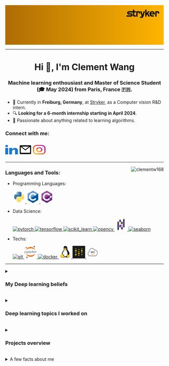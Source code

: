<img align="center" src="assets/banners/stryker.jpg" alt="banner"/>

---

<h1 align="center">Hi 👋, I'm Clement Wang</h1>
<h3 align="center">Machine learning enthousiast and Master of Science Student (🎓 May 2024) from Paris, France 🇫🇷.</h3>

- 🌴 Currently in **Freiburg, Germany**, at [Stryker](https://www.stryker.com/de/en/index.html), as a Computer vision R&D intern.
- 🔍 **Looking for a 6-month internship starting in April 2024**.
- 🧐 Passionate about anything related to learning algorithms.

<h3 align="left">Connect with me:</h3>
<p align="left">
    <a href="https://linkedin.com/in/clem-wang" target="blank"><img align="center" src="assets/icon/linkedin.svg" alt="https://linkedin.com/in/clem-wang" height="30" width="40" /></a>
    <a href="mailto:clementwang.pro@gmail.com" target="blank"><img align="center" src="assets/icon/mail.png" alt="mailto:clementwang.pro@gmail.com" height="50" width="40" /></a>
    <a href="https://instagram.com/clement_wang_" target="blank"><img align="center" src="assets/icon/instagram.svg" alt="https://instagram.com/clement_wang_" height="30" width="40" /></a>
</p>

---

<img align="right" src="https://github-readme-stats.vercel.app/api?username=clementw168&show_icons=true&theme=dark&locale=en&hide_border=true&include_all_commits=true&count_private=true" alt="clementw168" />

<h3 align="left">Languages and Tools:</h3>

- Programming Languages:
    <p align="left">
        <a href="https://www.python.org" target="_blank" rel="noreferrer"> <img src="assets/icon/python.svg" alt="python" width="40" height="40"/> </a>
        <a href="https://www.cprogramming.com/" target="_blank" rel="noreferrer"> <img src="https://raw.githubusercontent.com/devicons/devicon/master/icons/c/c-original.svg" alt="c" width="40" height="40"/> </a>
        <a href="https://www.w3schools.com/cs/" target="_blank" rel="noreferrer"> <img src="https://raw.githubusercontent.com/devicons/devicon/master/icons/csharp/csharp-original.svg" alt="csharp" width="40" height="40"/> </a>
    </p>

- Data Science:
    <p align="left">
        <a href="https://pytorch.org/" target="_blank" rel="noreferrer"> <img src="https://www.vectorlogo.zone/logos/pytorch/pytorch-icon.svg" alt="pytorch" width="40" height="40"/> </a>
        <a href="https://www.tensorflow.org" target="_blank" rel="noreferrer"> <img src="https://www.vectorlogo.zone/logos/tensorflow/tensorflow-icon.svg" alt="tensorflow" width="40" height="40"/> </a>
        <a href="https://scikit-learn.org/" target="_blank" rel="noreferrer"> <img src="https://upload.wikimedia.org/wikipedia/commons/0/05/Scikit_learn_logo_small.svg" alt="scikit_learn" width="40" height="40"/> </a>
        <a href="https://opencv.org/" target="_blank" rel="noreferrer"> <img src="https://www.vectorlogo.zone/logos/opencv/opencv-icon.svg" alt="opencv" width="40" height="40"/> </a>
        <a href="https://pandas.pydata.org/" target="_blank" rel="noreferrer"> <img src="https://raw.githubusercontent.com/devicons/devicon/2ae2a900d2f041da66e950e4d48052658d850630/icons/pandas/pandas-original.svg" alt="pandas" width="40" height="40"/> </a>
        <a href="https://seaborn.pydata.org/" target="_blank" rel="noreferrer"> <img src="https://seaborn.pydata.org/_images/logo-mark-lightbg.svg" alt="seaborn" width="40" height="40"/> </a>
    </p>

- Techs:
    <p align="left">
        <a href="https://git-scm.com/" target="_blank" rel="noreferrer"> <img src="https://www.vectorlogo.zone/logos/git-scm/git-scm-icon.svg" alt="git" width="40" height="40"/> </a>
        <a href="https://www.jupyter.org/" target="_blank" rel="noreferrer"> <img src="https://raw.githubusercontent.com/devicons/devicon/master/icons/jupyter/jupyter-original-wordmark.svg" alt="jupyter" width="40" height="40"/> </a>
        <a href="https://www.docker.com/" target="_blank" rel="noreferrer"> <img src="https://www.vectorlogo.zone/logos/docker/docker-icon.svg" alt="docker" width="40" height="40"/> </a>
        <a href="https://www.linux.org/" target="_blank" rel="noreferrer"> <img src="https://raw.githubusercontent.com/devicons/devicon/master/icons/linux/linux-original.svg" alt="linux" width="40" height="40"/> </a>
        <a href="https://wandb.ai/site" target="_blank" rel="noreferrer"> <img src=assets/icon/weights-and-biases.png alt="weights and biases" width="40" height="40"/> </a>
        <a href="https://aws.amazon.com/" target="_blank" rel="noreferrer"> <img src=assets/icon/aws.png alt="AWS" width="40" height="40"/> </a>


    </p>



---
<details>
<summary><h3> My Deep learning beliefs </h3></summary>
<br>

- Simpler is better
- If it does not work, there is a reason behind
- Theory unlocks imagination, experience brings intuition
- Theory is not enough, while testing takes time
- Solving a problem is not getting the best metric


</details>

<br>
<details>

<summary><h3> Deep learning topics I worked on </h3></summary> 
<br>

Computer vision:

- Image classification and regression
- GAN
- Perceptual loss, neural style transfer, super-resolution
- Object detection: RCNNs, YOLOs
- Semantic segmentation
- Key points detection
- Few shot learning

Text & Images
- CLIP 
- Diffusion models: Stable diffusion, Dreambooth, Controlnet


NLP:
- Text classification

Speech:
- Voice activity detection
- Speech-to-text

Time series:
- Time series classification
- Breakpoint detection

Other:
- Uncertainty estimation


</details>

<br>


<details>

<summary><h3> Projects overview </h3></summary> 
<br>

These projects are ordered chronogically. Not everything is related to AI. 



<details>

<summary><h4> Student projects </h4></summary> 
<br>

![CentraleSupélec banner](/assets/banners/CS-saclay.png)

As a student, I was still not sure what I wanted to do in my life. After a Bachelor in maths, physics and algorithmics and I got into one of the best university of France. That's when I started to try out different things...

<details>
<summary><h5> Game Jam: 3D Horror Game </h5></summary>
<br>

Game trailer|
:-----:|
[![Watch the video](https://drive.google.com/thumbnail?id=1N7Q-E08OffNUhwCf3AvRQVnei_BoTcfR)](https://drive.google.com/file/d/1N7Q-E08OffNUhwCf3AvRQVnei_BoTcfR/view?usp=drive_link) |

My very first group coding project with a team of 5 people. We designed and developed a 3D Horror Game on Unity in C# within 1 week.

I mainly worked on the interactions with the environment, the fighting gameplay and mobs' behavior.

You can download the game [here](https://drive.google.com/file/d/1QAxTDq3LyYiQcaBdpUdU7sxK0e0sgb4l/view?usp=drive_link).

Unity, Blender, C#

</details>

<details>
<summary><h5> French Robotic Cup </h5></summary> 
<br>

Our robot           | Photo of the playground
:-------------------------:|:-------------------------:
![Photo of our robot](assets/images/croc_1.jpg)  |  ![Photo of the playground](assets/images/croc_2.jpg)

Building an autonomous robot that moves in a defined environment and move objects within a team of 11 people in about one year.

We had a fixed camera outside of the game board. I worked on the localization of the robot and the detection of the objects and obstacles from the camera and the transmission of this information. 

OpenCV, Python, Bluetooth

</details>

<details>
<summary><h5> Medical data analysis with unsupervised methods </h5></summary> 
<br>

![Logo of Pasteur institut](assets/images/pasteur.jpg) 

One week project in colaboration with the Pasteur institut. Study of links between genes from reactions to different stimulus on R. 

R Studio, Unsupervised learning, PCA, Joint graphical lasso

</details>

<details>
<summary><h5> Tabular data competition: Classification of buildings from geodata and metadata </h5></summary> 
<br>

Visualization of geo data|
:-----:|
![Visualization of geo data](assets/images/tabular_compet.jpg)|

Ranked 2nd over 72 in a course competition on tabular data competition. 

Tabular data, XGBoost, Feature engineering, Light GBM, CatBoost, Random forest

</details>

</details>


<details>
<summary><h4> Automatants, AI student organization </h4></summary> 
<br>

![Automatants banner](assets/banners/automatants-banner.jfif)

[Automatants](https://automatants.cs-campus.fr/) is the AI student organization of CentraleSupélec. It promotes Machine learning at CentraleSupélec, gathering skills and sharing knowledge through courses, events, competitions and projects. 

<details>
<summary><h5> President of the association </h5></summary>
<br>
From January 2021 to January 2022, I was the President of this student organization. It was probably the most fulfilling experience of my life. 20 people, tens of events, competitions and so much fun.

Here are some images: 


![Group photo](assets/images/automatants.png )
![Deep learning course](assets/images/formation.png)
![Presentation event](assets/images/jdb.jpg)
![Event](assets/images/bouge_la_science.png)


</details>

<details>
<summary><h5> GAN: Cat generator  </h5></summary> 
<br>

Generated cats|
:-----:|
![Generated cats](assets/images/gan.png)|

This was my very first Deep learning personal project. The goal was to generate cat images. I got a dataset from the internet and I took my very first step in Deep learning.

I started with a simple DCGAN, then a GAN with residual connexions, changed the loss to a Wasserstein loss and at the end I trained Progressive GAN. I read the papers for Style GAN but did not implement it.

To make it public, I served it on the website of my association with Tensorflow JS. Try it [here](https://automatants.cs-campus.fr/projects/cat-generator).


Tensorflow, Keras, Tensorflow JS
GAN, Resnet, Progressive GAN, Wasserstein loss, Style GAN

</details>

<details>
<summary><h5> Perceptual loss: Neural Style Transfer  </h5></summary> 
<br>

Neural Stryle Transfer Visualization|
:-----:|
![Visualization of NST](assets/images/nst.png)|

After GANs, I got hooked into perceptual losses. The idea of designing a "perceptual loss" instead of using a pixelwise loss so interesting that I had to implement it. 

After implementing the vanilla version of neural style transfer, I wanted to have a quicker method to get stylish images so I implemented fast neural style transfer. I consists in using a generator network to directly transform an image to minimize the perceptual loss. I managed to transfer style in real-time from my camera. 

Tensorflow, Keras, OpenCV
Perceptual loss, Neural style transfer, Fast NST, VGG loss

</details>

<details>
<summary><h5> Imbalanced classification </h5></summary> 
<br>

Visualization of the dataset|
:-----:|
![Quickdraw Dataset](assets/images/quickdraw.jpg)|

Winning a competition on imbalanced image classification. This competition was the occasion to apply everything I learned in one year.

My best model was an ensemble of MobileNetv2 nets trained with semi-supervised learning and a lot of regularization (label smoothing, drop out, weight decay).

[Here](https://github.com/clementw168/Imbalanced-Quickdraw) is the repository of my code for more details.

Tensorflow, Keras
Imbalanced dataset, Resnet, MobileNetv2, ShuffleNetv2, Few-shot image classification, Semi-supervised learning, Regularization

</details> 

<details>
<summary><h5> Genetic algorithm for mazes </h5></summary> 
<br>

Visualization of the game|
:-----:|
![Image of the game](assets/images/genetic-maze.png)|

This project solves a maze game only knowing the distance to the exit. When the game begins, the player has to provide a list of moves (right, left, top, right). Then the environment returns the distance to the exit after following the list of moves. 

I used a genetic algorithm to solve this game only for the sake of having fun with a genetic algorithm.

The corresponding repository is [here](https://github.com/clementw168/Genetic-Maze)


OOP, Genetic algorihtm, Pygame


</details>

</details> 

<details>
<summary><h4> ViaRézo, tech student association </h4></summary> 
<br>

![ViaRézo banner](/assets/banners/viarezo.jpg)

[ViaRézo](https://viarezo.fr/) is the tech student association of CentraleSupélec. It provides an internet access and many web services (mailing lists, VMs, social media, etc.) to more than 2000 students.

I joined this association at the same time as Automatants but I gradually left because of the lack of theoretical challenge. 

<details>
<summary><h5> Website CI/CD - Gitlab </h5></summary> 
<br>

Creating CI/CD scripts on existing WebApps. Quality checkers, unit tests, automatic deployment.

Workflow, CI/CD, Gitlab, Github

</details>

<details>
<summary><h5> Personal website</h5></summary> 
<br>

Create a simple website with a Node JS Backend, and "handmade" Frontend with HTML and CSS. Encapsulating it with Docker and deploying it on a VM. 

VM, Docker, Node JS, HTML, CSS

</details>


</details>
<details>
<summary><h4> Paris Digital Lab - Digital Tech Year </h4></summary> 
<br>

After one and half year studying general engineering, I wanted to discover the professional world so I started my one and half gap year.

My first internship was with the Paris Digital Lab, a tech consulting company as a Machine learning consultant. I did 3 projects of 7 weeks with different companies, each of them with a Minimal viable product at the end following Scrum methodology. 

Consulting was not my thing. Even though projects can be very different and challenging, most of the time, they were theoretically too simple and I had no right to choose what to work on.  

<details>
<summary><h5> Confidential company, YoloV3 on radio wave detection </h5></summary> 
<br>

This project was about detecting and classifying radio signal in the IQ format. The IQ format is a timeseries of complex numbers, representing two orthogonal components of a radio signal.

A visualization of the Fast Fourrier Transform of the signal was enough to convince us that Object detection was a good way to solve that problem. 

YOLOv3 achieved 0.95 mAP @ IOU 0.5 on the task.

Pytorch, YOLO, RCNN, Object detection, Unet, Semantic segmentation, signal processing


</details>

<details>
<summary><h5> L'Oréal Research&Innovation, Retrieving lipstick from selfies </h5></summary> 
<br>

This project is about lipstick retrieval from a selfie. The approach is to first, find the lips with Face landmarks detection, then crop on these lips and predict optical properties on the lipstick. From these properties, find the best fit in a database of lipsticks. 

I used Dlib out-of-the-box for the face landmarks detection. The regression task was made with a regression CNN. And then the matching was a weighted L2 score on optical properties.

The available data was generated with a GAN. For the colors, I had to move into the LAB space to have a perceptual distance. The client also wanted an estimation of the uncertainty for each prediction so I implemented [Deep evidential regression](https://arxiv.org/abs/1910.02600).

Tensorflow, Deep regression, Uncertainty estimation, Dlib


</details>

<details>
<summary><h5> Oorion, Personalized object detection with CLIP </h5></summary> 
<br>

This one is an exploration of everything that can be done to personalize detected objects and add classes to YOLOv5 with the minimum amount of manual annotation. 

I did a huge literature review of Few-shot image classification, few-shot object detection, class agnostic detection, open-world object detection, CLIP, Referring expression comprehension.

The research in zero-shot learning got so hot at that time. I designed a solution with a Class agnostic detector and CLIP on top of it. It achieved 0.20 mAP on COCO. However, a few days before the end of my internship, [One for all](https://arxiv.org/abs/2202.03052) got released and could do the same better and faster. 

Pytorch, Hugging face
Few-shot image classification, few-shot object detection, class agnostic detection, open-world object detection, CLIP, Referring expression comprehension


</details>

</details>

<details>
<summary><h4> Polygon Technologies </h4></summary> 
<br>

Six months internship at Polygon. [Polygon](https://hellopolygon.com/) is a new kind of psychology practice that provides remote diagnostics for dyslexia, ADHD, and other learning differences. The company is based at Santa Monica, California, United States. 


<details>

<summary><h5> Diagnostic assistance with AI </h5></summary> 
<br>


I worked on a project to assist diagnosis of learning differences. The global idea is that we record testing sessions of patients with a camera. 

From these videos, we extract all the usefull information as timeseries. And then, we use these timeseries to understand what happened at what moment because of what. This approach gets rid of high dimensional video data. At the same time, it makes the global pipeline much more interpretable which is so important in the medical field where mistakes can cost a lot.


Here is a list of key features I worked on:
- Unifying all the data on AWS Storage
- Data cleaning and standardization
- Voice activity detection with Gaussian mixture models
- 3D face landmarks detection with Face alignment nets
- Benchmarking speech-to-text solutions (Whisper, AWS Transcribe, ...)
- Setting up AWS Batch pipelines to optimize features extraction costs
- Timeseries visualization with Plotly and Streamlit
- Timeseries classification and break point detection

AWS, Docker, Pytorch, Steamlit, Plotly

Face landmarks detection, Voice activity detection, Speech-to-text, Time series classification and break point detection


</details>


</details>

<details>
<summary><h4> Photogen AI </h4></summary> 
<br>

I got inspired by my internship in a Start-up in the United States. At the same time, I got really interested in Generative AI. A friend of mine invited me to create Photogen AI. The idea was to sell AI-generated images of the customers. 

<details>
<summary><h5> Dreambooth adaptation to realistic images </h5></summary> 
<br>

DreamBooth: Fine Tuning Text-to-Image Diffusion Models for Subject-Driven Generation (CVPR 2023) was published and a lot of AI avatar apps popped out of nowhere. However, no one could generate qualitative realistic images. We focused on that, and after a few tricks with Dreambooth, we got decent to really good results. 

Insert visu.

Automatic 1111, Hugging face, diffusers
Dreambooth, Stable diffusion

</details>

<details>
<summary><h5> Implementation of AWS infrastructure and costs optimization </h5></summary> 
<br>

Turning all tests on Google Colab to production on AWS.

Two production pipelines on AWS:
- Inference with dynamic autoscaling group with warmup. Automatic scaling based on the monitoring of the number of SQS messages. 
- Dreambooth fine-tuning with AWS Batch. 

</details>

<details>
<summary><h5> Paris Gen AI Hackathon </h5></summary> 
<br>
One weekend competition on any technical subject related to Generative AI. 

I worked on how to decrease the number of required images for Dreambooth. It became a huge literature review and testing of the latest repositories on Pose Transfer, Instruct pix2pix, pictures light adaptation, Background matting, etc.

Add visualization

</details>

<details>
<summary><h5> Multi people image generation </h5></summary> 
<br>
</details>


</details>


<details>
<summary><h4> Stryker </h4></summary> 
<br>

<details>
<summary><h5> 3D calibration of chirurgical tools </h5></summary> 
<br>
</details>

<details>
<summary><h5> Extremely accurate subpixel coordinate regression </h5></summary> 
<br>
</details>


</details>


</details>


<br>

<details>

<summary> A few facts about me </summary> 
<br>

- I was born Asian, grew up in a French environment and chose to be an international guy.

- I am a sports addict: volleyball, bouldering, spikeball, running, biking...
- There is no fun if I don't aim for the best. Being competitive brings so much and it is ok not to be the best. 
- I love both spending my time reading philosophy in a silent park and partying with friends.
- One day, I was playing basketball to cool down after an exam. I slipped on a clementine and broke my ankle. Then I walked with crutches for 2 months. 

</details>

